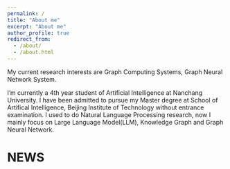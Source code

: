 ```yaml
---
permalink: /
title: "About me"
excerpt: "About me"
author_profile: true
redirect_from: 
  - /about/
  - /about.html
---
```


My current research interests are Graph Computing Systems, Graph Neural Network System.

I’m currently a 4th year student of Artificial Intelligence at Nanchang University. I have been admitted to pursue my Master degree at School of Artifical Intelligence, Beijing Institute of Technology without entrance examination. I used to do Natural Language Processing research, now I mainly focus on Large Language Model(LLM), Knowledge Graph and Graph Neural Network. 

# NEWS
